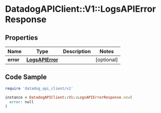 # DatadogAPIClient::V1::LogsAPIErrorResponse

## Properties

| Name | Type | Description | Notes |
| ---- | ---- | ----------- | ----- |
| **error** | [**LogsAPIError**](LogsAPIError.md) |  | [optional] |

## Code Sample

```ruby
require 'datadog_api_client/v1'

instance = DatadogAPIClient::V1::LogsAPIErrorResponse.new(
  error: null
)
```

